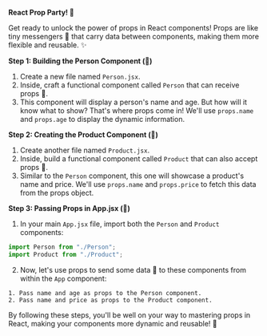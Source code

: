 
**React Prop Party! 🎉**

Get ready to unlock the power of props in React components! Props are like tiny messengers 📨 that carry data between components, making them more flexible and reusable. ✨

**Step 1: Building the Person Component (🧑‍)**

1. Create a new file named `Person.jsx`.
2. Inside, craft a functional component called `Person` that can receive props 🎁.
3. This component will display a person's name and age. But how will it know what to show? That's where props come in! We'll use `props.name` and `props.age` to display the dynamic information.

**Step 2: Creating the Product Component (🛒)**

1. Create another file named `Product.jsx`.
2. Inside, build a functional component called `Product` that can also accept props 🎁.
3. Similar to the `Person` component, this one will showcase a product's name and price. We'll use `props.name` and `props.price` to fetch this data from the props object.

**Step 3: Passing Props in App.jsx (🎉)**

1. In your main `App.jsx` file, import both the `Person` and `Product` components:

```jsx
import Person from "./Person";
import Product from "./Product";
```

2. Now, let's use props to send some data 📨 to these components from within the `App` component:

```
1. Pass name and age as props to the Person component.
2. Pass name and price as props to the Product component.
```

By following these steps, you'll be well on your way to mastering props in React, making your components more dynamic and reusable! 🚀
